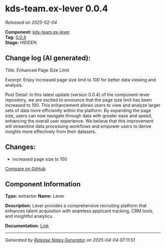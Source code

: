#  kds-team.ex-lever 0.0.4

_Released on 2025-02-04_

**Component:** [kds-team.ex-lever](https://github.com/keboola/component-lever)  
**Tag:** [0.0.4](https://github.com/keboola/component-lever/releases/tag/0.0.4)  
**Stage:** HIDDEN


## Change log (AI generated):
Title: Enhanced Page Size Limit

Excerpt: Enjoy increased page size limit to 100 for better data viewing and analysis.

Post Detail: In this latest update (version 0.0.4) of the component-lever repository, we are excited to announce that the page size limit has been increased to 100. This enhancement allows users to view and analyze larger sets of data more efficiently within the platform. By expanding the page size, users can now navigate through data with greater ease and speed, enhancing the overall user experience. We believe that this improvement will streamline data processing workflows and empower users to derive insights more effectively from their datasets.



## Changes:



- increased page size to 100 



[Compare on GitHub](https://github.com/keboola/component-lever/compare/0.0.3...0.0.4)



## Component Information
**Type:** extractor
**Name:** Lever

**Description:** Lever provides a comprehensive recruiting platform that enhances talent acquisition with seamless applicant tracking, CRM tools, and insightful analytics.


**Documentation:** [Link](https://github.com/keboola/component-lever/blob/master/README.md)



---
_Generated by [Release Notes Generator](https://github.com/keboola/release-notes-generator)
on 2025-04-04 07:11:51_